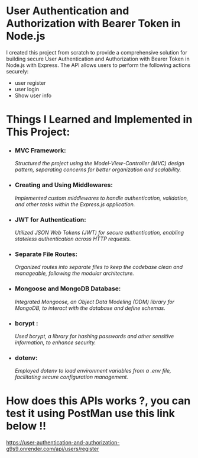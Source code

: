 # User Authentication and Authorization with Bearer Token in Node.js

I created this project from scratch to provide a comprehensive solution for building secure User Authentication and Authorization with Bearer Token in Node.js with Express.
The API allows users to perform the following actions securely:


- user register
- user login
- Show user info

# Things I Learned and Implemented in This Project:

- ### MVC Framework:
  *Structured the project using the Model-View-Controller (MVC) design pattern, separating concerns for better organization and scalability.*

- ### Creating and Using Middlewares:
  *Implemented custom middlewares to handle authentication, validation, and other tasks within the Express.js application.*

- ### JWT for Authentication:
  *Utilized JSON Web Tokens (JWT) for secure authentication, enabling stateless authentication across HTTP requests.*

- ### Separate File Routes:
  *Organized routes into separate files to keep the codebase clean and manageable, following the modular architecture.*

- ### Mongoose and MongoDB Database:
  *Integrated Mongoose, an Object Data Modeling (ODM) library for MongoDB, to interact with the database and define schemas.*

- ### bcrypt :
  *Used bcrypt, a library for hashing passwords and other sensitive information, to enhance security.*

- ### dotenv:
  *Employed dotenv to load environment variables from a .env file, facilitating secure configuration management.*


# How does this APIs works ?, you can test it using PostMan use this link below !! 
https://user-authentication-and-authorization-g9s9.onrender.com/api/users/register
